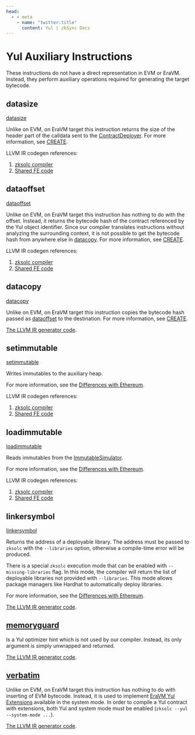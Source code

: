 ```yaml
---
head:
  - - meta
    - name: "twitter:title"
      content: Yul | zkSync Docs
---
```


# Yul Auxiliary Instructions

These instructions do not have a direct representation in EVM or EraVM. Instead, they perform auxiliary operations
required for generating the target bytecode.

## datasize

[datasize](https://docs.soliditylang.org/en/latest/yul.html#datasize-dataoffset-datacopy)

Unlike on EVM, on EraVM target this instruction returns the size of the header part of the calldata sent to the
[ContractDeployer](../system-contracts.md#contract-deployer).
For more information, see [CREATE](./evm/create.md).

LLVM IR codegen references:

1. [zksolc compiler](https://github.com/matter-labs/era-compiler-solidity/blob/main/src/yul/parser/statement/expression/function_call/mod.rs#L928)
2. [Shared FE code](https://github.com/matter-labs/era-compiler-llvm-context/blob/main/src/eravm/evm/create.rs#L149)

## dataoffset

[dataoffset](https://docs.soliditylang.org/en/latest/yul.html#datasize-dataoffset-datacopy)

Unlike on EVM, on EraVM target this instruction has nothing to do with the offset. Instead, it returns the bytecode hash
of the contract referenced by the Yul object identifier. Since our compiler translates instructions without analyzing
the surrounding context, it is not possible to get the bytecode hash from anywhere else in [datacopy](#datacopy). For
more information, see [CREATE](./evm/create.md).

LLVM IR codegen references:

1. [zksolc compiler](https://github.com/matter-labs/era-compiler-solidity/blob/main/src/yul/parser/statement/expression/function_call/mod.rs#L918)
2. [Shared FE code](https://github.com/matter-labs/era-compiler-llvm-context/blob/main/src/eravm/evm/create.rs#L97)

## datacopy

[datacopy](https://docs.soliditylang.org/en/latest/yul.html#datasize-dataoffset-datacopy)

Unlike on EVM, on EraVM target this instruction copies the bytecode hash passed as [dataoffset](#dataoffset) to the
destination. For more information, see [CREATE](./evm/create.md).

[The LLVM IR generator code](https://github.com/matter-labs/era-compiler-solidity/blob/main/src/yul/parser/statement/expression/function_call/mod.rs#L938).

## setimmutable

[setimmutable](https://docs.soliditylang.org/en/latest/yul.html#setimmutable-loadimmutable)

Writes immutables to the auxiliary heap.

For more information, see the
[Differences with Ethereum](../../../../../build/developer-reference/differences-with-ethereum.md#setimmutable-loadimmutable).

LLVM IR codegen references:

1. [zksolc compiler](https://github.com/matter-labs/era-compiler-solidity/blob/main/src/yul/parser/statement/expression/function_call/mod.rs#L562)
2. [Shared FE code](https://github.com/matter-labs/era-compiler-llvm-context/blob/main/src/eravm/evm/immutable.rs#L79)

## loadimmutable

[loadimmutable](https://docs.soliditylang.org/en/latest/yul.html#setimmutable-loadimmutable)

Reads immutables from the
[ImmutableSimulator](../system-contracts.md#simulator-of-immutables).

For more information, see the
[Differences with Ethereum](../../../../../build/developer-reference/differences-with-ethereum.md#setimmutable-loadimmutable).

LLVM IR codegen references:

1. [zksolc compiler](https://github.com/matter-labs/era-compiler-solidity/blob/main/src/yul/parser/statement/expression/function_call/mod.rs#L540)
2. [Shared FE code](https://github.com/matter-labs/era-compiler-llvm-context/blob/main/src/eravm/evm/immutable.rs#L17)

## linkersymbol

[linkersymbol](https://docs.soliditylang.org/en/latest/yul.html#linkersymbol)

Returns the address of a deployable library. The address must be passed to `zksolc` with the `--libraries` option,
otherwise a compile-time error will be produced.

There is a special `zksolc` execution mode that can be enabled with `--missing-libraries` flag. In this mode, the
compiler will return the list of deployable libraries not provided with `--libraries`. This mode allows package managers
like Hardhat to automatically deploy libraries.

For more information, see the
[Differences with Ethereum](../../../../../build/developer-reference/differences-with-ethereum.md#libraries).

[The LLVM IR generator code](https://github.com/matter-labs/era-compiler-solidity/blob/main/src/yul/parser/statement/expression/function_call/mod.rs#L956).

## [memoryguard](https://docs.soliditylang.org/en/latest/yul.html#memoryguard)

Is a Yul optimizer hint which is not used by our compiler. Instead, its only argument is simply unwrapped and returned.

[The LLVM IR generator code](https://github.com/matter-labs/era-compiler-solidity/blob/main/src/yul/parser/statement/expression/function_call/mod.rs#L968).

## [verbatim](https://docs.soliditylang.org/en/latest/yul.html#verbatim)

Unlike on EVM, on EraVM target this instruction has nothing to do with inserting of EVM bytecode. Instead, it is used to implement
[EraVM Yul Extensions](../instructions/overview.md#yul-extensions) available in the system mode. In order to compile a Yul contract
with extensions, both Yul and system mode must be enabled (`zksolc --yul --system-mode ...`).

[The LLVM IR generator code](https://github.com/matter-labs/era-compiler-solidity/blob/main/src/yul/parser/statement/expression/function_call/verbatim.rs).
